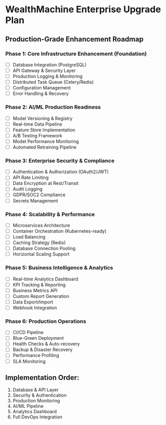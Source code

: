 # WealthMachine Enterprise Upgrade Plan
## Production-Grade Enhancement Roadmap

### Phase 1: Core Infrastructure Enhancement (Foundation)
- [ ] Database Integration (PostgreSQL)
- [ ] API Gateway & Security Layer
- [ ] Production Logging & Monitoring
- [ ] Distributed Task Queue (Celery/Redis)
- [ ] Configuration Management
- [ ] Error Handling & Recovery

### Phase 2: AI/ML Production Readiness
- [ ] Model Versioning & Registry
- [ ] Real-time Data Pipeline
- [ ] Feature Store Implementation
- [ ] A/B Testing Framework
- [ ] Model Performance Monitoring
- [ ] Automated Retraining Pipeline

### Phase 3: Enterprise Security & Compliance
- [ ] Authentication & Authorization (OAuth2/JWT)
- [ ] API Rate Limiting
- [ ] Data Encryption at Rest/Transit
- [ ] Audit Logging
- [ ] GDPR/SOC2 Compliance
- [ ] Secrets Management

### Phase 4: Scalability & Performance
- [ ] Microservices Architecture
- [ ] Container Orchestration (Kubernetes-ready)
- [ ] Load Balancing
- [ ] Caching Strategy (Redis)
- [ ] Database Connection Pooling
- [ ] Horizontal Scaling Support

### Phase 5: Business Intelligence & Analytics
- [ ] Real-time Analytics Dashboard
- [ ] KPI Tracking & Reporting
- [ ] Business Metrics API
- [ ] Custom Report Generation
- [ ] Data Export/Import
- [ ] Webhook Integration

### Phase 6: Production Operations
- [ ] CI/CD Pipeline
- [ ] Blue-Green Deployment
- [ ] Health Checks & Auto-recovery
- [ ] Backup & Disaster Recovery
- [ ] Performance Profiling
- [ ] SLA Monitoring

## Implementation Order:
1. Database & API Layer
2. Security & Authentication
3. Production Monitoring
4. AI/ML Pipeline
5. Analytics Dashboard
6. Full DevOps Integration